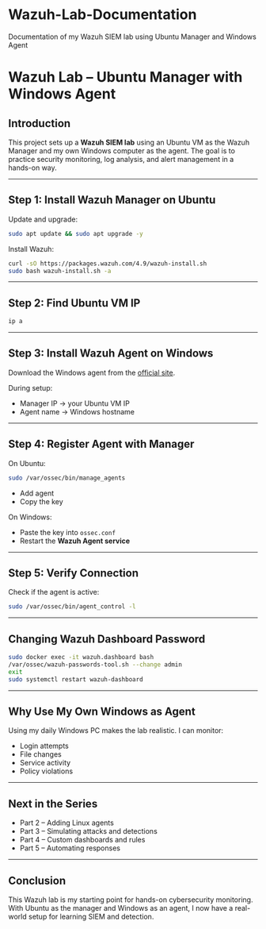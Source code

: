# Wazuh-Lab-Documentation
Documentation of my Wazuh SIEM lab using Ubuntu Manager and Windows Agent
# Wazuh Lab – Ubuntu Manager with Windows Agent

## Introduction

This project sets up a **Wazuh SIEM lab** using an Ubuntu VM as the Wazuh Manager and my own Windows computer as the agent.
The goal is to practice security monitoring, log analysis, and alert management in a hands-on way.

---

## Step 1: Install Wazuh Manager on Ubuntu

Update and upgrade:

```bash
sudo apt update && sudo apt upgrade -y
```

Install Wazuh:

```bash
curl -sO https://packages.wazuh.com/4.9/wazuh-install.sh
sudo bash wazuh-install.sh -a
```

---

## Step 2: Find Ubuntu VM IP

```bash
ip a
```

---

## Step 3: Install Wazuh Agent on Windows

Download the Windows agent from the [official site](https://documentation.wazuh.com/current/installation-guide/wazuh-agent/wazuh-agent-package.html#windows).

During setup:

* Manager IP → your Ubuntu VM IP
* Agent name → Windows hostname

---

## Step 4: Register Agent with Manager

On Ubuntu:

```bash
sudo /var/ossec/bin/manage_agents
```

* Add agent
* Copy the key

On Windows:

* Paste the key into `ossec.conf`
* Restart the **Wazuh Agent service**

---

## Step 5: Verify Connection

Check if the agent is active:

```bash
sudo /var/ossec/bin/agent_control -l
```

---

## Changing Wazuh Dashboard Password

```bash
sudo docker exec -it wazuh.dashboard bash
/var/ossec/wazuh-passwords-tool.sh --change admin
exit
sudo systemctl restart wazuh-dashboard
```

---

## Why Use My Own Windows as Agent

Using my daily Windows PC makes the lab realistic. I can monitor:

* Login attempts
* File changes
* Service activity
* Policy violations

---

## Next in the Series

* Part 2 – Adding Linux agents
* Part 3 – Simulating attacks and detections
* Part 4 – Custom dashboards and rules
* Part 5 – Automating responses

---

## Conclusion

This Wazuh lab is my starting point for hands-on cybersecurity monitoring. With Ubuntu as the manager and Windows as an agent, I now have a real-world setup for learning SIEM and detection.
